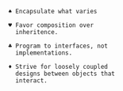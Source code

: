     ♠ Encapsulate what varies
    
    ♥ Favor composition over
      inheritence.
    
    ♣ Program to interfaces, not
      implementations.
      
    ♦ Strive for loosely coupled
      designs between objects that
      interact. 